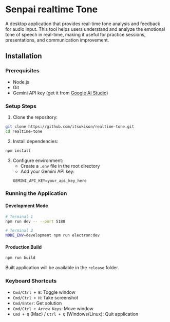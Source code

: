 # Senpai realtime Tone

A desktop application that provides real-time tone analysis and feedback for audio input. This tool helps users understand and analyze the emotional tone of speech in real-time, making it useful for practice sessions, presentations, and communication improvement.

## Installation

### Prerequisites

- Node.js
- Git
- Gemini API key (get it from [Google AI Studio](https://makersuite.google.com/app/apikey))

### Setup Steps

1. Clone the repository:

```bash
git clone https://github.com/itsukison/realtime-tone.git
cd realtime-tone
```

2. Install dependencies:

```bash
npm install
```

3. Configure environment:
   - Create a `.env` file in the root directory
   - Add your Gemini API key:
   ```
   GEMINI_API_KEY=your_api_key_here
   ```

### Running the Application

#### Development Mode

```bash
# Terminal 1
npm run dev -- --port 5180

# Terminal 2
NODE_ENV=development npm run electron:dev
```

#### Production Build

```bash
npm run build
```

Built application will be available in the `release` folder.

### Keyboard Shortcuts

- `Cmd/Ctrl + B`: Toggle window
- `Cmd/Ctrl + H`: Take screenshot
- `Cmd/Enter`: Get solution
- `Cmd/Ctrl + Arrow Keys`: Move window
- `Cmd + Q` (Mac) / `Ctrl + Q` (Windows/Linux): Quit application